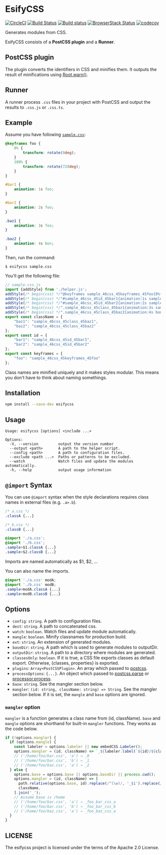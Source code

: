 # EsifyCSS

[![CircleCI](https://circleci.com/gh/kei-ito/esifycss.svg?style=svg)](https://circleci.com/gh/kei-ito/esifycss)
[![Build Status](https://travis-ci.com/kei-ito/esifycss.svg?branch=master)](https://travis-ci.com/kei-ito/esifycss)
[![Build status](https://ci.appveyor.com/api/projects/status/g4839cvn53ph9boi/branch/master?svg=true)](https://ci.appveyor.com/project/kei-ito/esifycss/branch/master)
[![BrowserStack Status](https://www.browserstack.com/automate/badge.svg?badge_key=WDQvOHgwbkRNTUFyUVkrc0RmdGgva0diVk01Tm9LWU95ZFNGVTByeHhpVT0tLUc2RW9lNnNaY2k4QkVCSjMyalRGTVE9PQ==--007efb48774305e72904bb3a15d3b0d048dbfb91)](https://www.browserstack.com/automate/public-build/WDQvOHgwbkRNTUFyUVkrc0RmdGgva0diVk01Tm9LWU95ZFNGVTByeHhpVT0tLUc2RW9lNnNaY2k4QkVCSjMyalRGTVE9PQ==--007efb48774305e72904bb3a15d3b0d048dbfb91)
[![codecov](https://codecov.io/gh/kei-ito/esifycss/branch/master/graph/badge.svg)](https://codecov.io/gh/kei-ito/esifycss)

Generates modules from CSS.

EsifyCSS consists of a **PostCSS plugin** and a **Runner**.

## PostCSS plugin

The plugin converts the identifiers in CSS and minifies them.
It outputs the result of minifications using [Root.warn()].

[Root.warn()]: http://api.postcss.org/Root.html#warn

## Runner

A runner process `.css` files in your project with PostCSS and output the results to `.css.js` or `.css.ts`.

## Example

Assume you have following [`sample.css`](sample/00-src/sample.css):

```css
@keyframes foo {
    0% {
        transform: rotate(0deg);
    }
    100% {
        transform: rotate(720deg);
    }
}

#bar1 {
    animation: 1s foo;
}

#bar2 {
    animation: 2s foo;
}

.baz1 {
    animation: 3s foo;
}

.baz2 {
    animation: 4s bon;
}
```

Then, run the command:

```
$ esifycss sample.css
```

You'll get the following file:

```javascript
// sample.css.js
import {addStyle} from './helper.js';
addStyle(/* begin(css) */"@keyframes sample_46css_45keyframes_45foo{0%{transform:rotate(0deg);}100%{transform:rotate(720deg);}}"/* end(css) */);
addStyle(/* begin(css) */"#sample_46css_45id_45bar1{animation:1s sample_46css_45keyframes_45foo;}"/* end(css) */);
addStyle(/* begin(css) */"#sample_46css_45id_45bar2{animation:2s sample_46css_45keyframes_45foo;}"/* end(css) */);
addStyle(/* begin(css) */".sample_46css_45class_45baz1{animation:3s sample_46css_45keyframes_45foo;}"/* end(css) */);
addStyle(/* begin(css) */".sample_46css_45class_45baz2{animation:4s bon;}"/* end(css) */);
export const className = {
    "baz1": "sample_46css_45class_45baz1",
    "baz2": "sample_46css_45class_45baz2"
};
export const id = {
    "bar1": "sample_46css_45id_45bar1",
    "bar2": "sample_46css_45id_45bar2"
};
export const keyframes = {
    "foo": "sample_46css_45keyframes_45foo"
};
```

Class names are minified uniquely and it makes styles modular.
This means you don't have to think about naming somethings.

## Installation

```bash
npm install --save-dev esifycss
```

## Usage

```
Usage: esifycss [options] <include ...>

Options:
  -V, --version         output the version number
  --output <path>       A path to the helper script.
  --config <path>       A path to configuration files.
  --exclude <path ...>  Paths or patterns to be excluded.
  --watch               Watch files and update the modules automatically.
  -h, --help            output usage information
```

## `@import` Syntax

You can use `@import` syntax when the style declarations requires class names in external files (e.g. `.a>.b`).

```css
/* a.css */
.classA {...}
```

```css
/* b.css */
.classB {...}
```

```css
@import './a.css';
@import './b.css';
.sample>$1.classA {...}
.sample>$2.classB {...}
```

Imports are named automatically as $1, $2, ...

You can also name the imports.

```css
@import './a.css' modA;
@import './b.css' modB;
.sample>modA.classA {...}
.sample>modB.classB {...}
```

## Options

- `config`: `string`. A path to configuration files.
- `dest`: `string`. A path to concatenated css.
- `watch`: `boolean`. Watch files and update module automatically.
- `mangle`: `boolean`. Minify classnames for production build.
- `ext`: `string`. An extension of generated modules.
- `baseDir`: `string`. A path which is used to generate modules to outputDir.
- `outputDir`: `string`. A path to a directory where modules are generated.
- `classesOnly`: `boolean`. If it is true, a CSS file exports classes as default export. Otherwise, {classes, properties} is exported.
- `plugins`: `Array<PostCSSPlugin>`. An array which passed to [postcss](http://api.postcss.org/postcss.html).
- `processOptions`: `{...}`. An object which passed to [postcss.parse](http://api.postcss.org/postcss.html#.parse) or [processor.process](http://api.postcss.org/Processor.html#process).
- `base`: `string`. See the mangler section below.
- `mangler`: `(id: string, className: string) => String`. See the mangler section below. If it is set, the `mangle` and `base` options are ignored.

### `mangler` option

`mangler` is a function generates a class name from (id, className).
`base` and `mangle` options are shorthand for built-in `mangler` functions.
They works as the code below.

```javascript
if (!options.mangler) {
  if (options.mangle) {
    const labeler = options.labeler || new embedCSS.Labeler();
    options.mangler = (id, className) => `_${labeler.label(`${id}/${className}`)}`;
    // ('/home/foo/bar.css', 'a') → _0
    // ('/home/foo/bar.css', 'b') → _1
    // ('/home/foo/baz.css', 'a') → _2
  } else {
    options.base = options.base || options.baseDir || process.cwd();
    options.mangler = (id, className) => [
      path.relative(options.base, id).replace(/^(\w)/, '_$1').replace(/[^\w]+/g, '_'),
      className,
    ].join('_');
    // Assume base is /home
    // ('/home/foo/bar.css', 'a') → _foo_bar_css_a
    // ('/home/foo/bar.css', 'b') → _foo_bar_css_b
    // ('/home/foo/baz.css', 'a') → _foo_baz_css_a
  }
}
```

## LICENSE

The esifycss project is licensed under the terms of the Apache 2.0 License.
